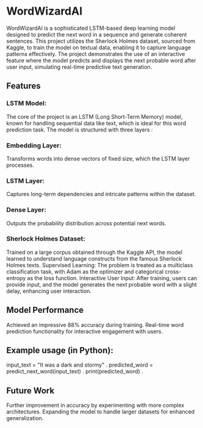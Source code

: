 # WordWizardAI
WordWizardAI is a sophisticated LSTM-based deep learning model designed to predict the next word in a sequence and generate coherent sentences. This project utilizes the Sherlock Holmes dataset, sourced from Kaggle, to train the model on textual data, enabling it to capture language patterns effectively. The project demonstrates the use of an interactive feature where the model predicts and displays the next probable word after user input, simulating real-time predictive text generation.

## Features
### LSTM Model: 
The core of the project is an LSTM (Long Short-Term Memory) model, known for handling sequential data like text, which is ideal for this word prediction task.
The model is structured with three layers :
### Embedding Layer: 
Transforms words into dense vectors of fixed size, which the LSTM layer processes.
### LSTM Layer: 
Captures long-term dependencies and intricate patterns within the dataset.
### Dense Layer: 
Outputs the probability distribution across potential next words.
### Sherlock Holmes Dataset: 
Trained on a large corpus obtained through the Kaggle API, the model learned to understand language constructs from the famous Sherlock Holmes texts.
Supervised Learning: The problem is treated as a multiclass classification task, with Adam as the optimizer and categorical cross-entropy as the loss function.
Interactive User Input: After training, users can provide input, and the model generates the next probable word with a slight delay, enhancing user interaction.
## Model Performance
Achieved an impressive 88% accuracy during training.
Real-time word prediction functionality for interactive engagement with users.

## Example usage (in Python):
input_text = "It was a dark and stormy" .
predicted_word = predict_next_word(input_text) .
print(predicted_word) .
## Future Work
Further improvement in accuracy by experimenting with more complex architectures.
Expanding the model to handle larger datasets for enhanced generalization.



